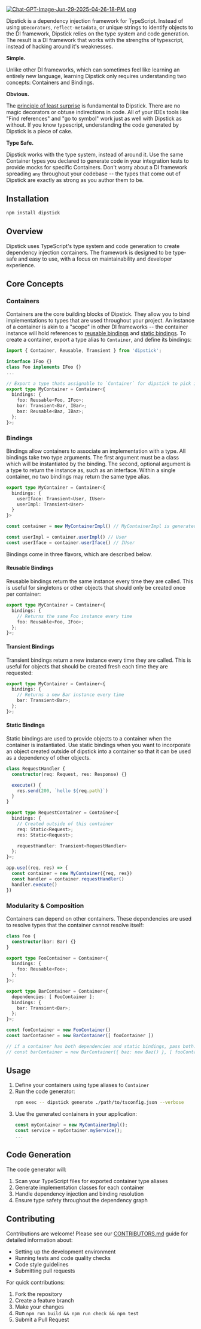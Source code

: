
[![Chat-GPT-Image-Jun-29-2025-04-26-18-PM.png](https://i.postimg.cc/3xP7tyxd/Chat-GPT-Image-Jun-29-2025-04-26-18-PM.png)](https://postimg.cc/Sn7wsx8h)

Dipstick is a dependency injection framework for TypeScript. Instead of using `@Decorators`, `reflect-metadata`, or unique strings to identify objects to the DI framework, Dipstick relies on the type system and code generation.
The result is a DI framework that works with the strengths of typescript, instead of hacking around it's weaknesses.

**Simple.**

Unlike other DI frameworks, which can sometimes feel like learning an entirely new language, learning Dipstick only requires understanding two concepts: Containers and Bindings.

**Obvious.**

The [principle of least surprise](https://en.wikipedia.org/wiki/Principle_of_least_astonishment) is fundamental to Dipstick. There are no magic decorators or obtuse indirections in code. All of your IDEs tools like "Find references" and "go to symbol" work just as well with Dipstick as without. If you know typescript, understanding the code generated by Dipstick is a piece of cake. 

**Type Safe.**

Dipstick works with the type system, instead of around it. Use the same Container types you declared to generate code in your integration tests to provide mocks for specific Containers. Don't worry about a DI framework spreading `any` throughout your codebase -- the types that come out of Dipstick are exactly as strong as you author them to be.

## Installation

```bash
npm install dipstick
```

## Overview

Dipstick uses TypeScript's type system and code generation to create dependency injection containers. The framework is designed to be type-safe and easy to use, with a focus on maintainability and developer experience.

## Core Concepts

### Containers

Containers are the core building blocks of Dipstick. They allow you to bind implementations to types that are used throughout your project. An instance of a container is akin to a "scope" in other DI frameworks -- the container instance will hold references to [reusable bindings](https://github.com/mako-taco/dipstick/edit/main/README.md#reusable-bindings) and [static bindings](https://github.com/mako-taco/dipstick/edit/main/README.md#static-bindings). To create a container, export a type alias to `Container`, and define its bindings:

```typescript
import { Container, Reusable, Transient } from 'dipstick';

interface IFoo {}
class Foo implements IFoo {}
...

// Export a type thats assignable to `Container` for dipstick to pick it up during code generation
export type MyContainer = Container<{
  bindings: {
    foo: Reusable<Foo, IFoo>;
    bar: Transient<Bar, IBar>;
    baz: Reusable<Baz, IBaz>;
  };
}>;
```

### Bindings

Bindings allow containers to associate an implementation with a type. All bindings take two type arguments. The first argument must be a class which will be instantiated by the binding. The second, optional argument is a type to return the instance as, such as an interface. Within a single container, no two bindings may return the same type alias.

```typescript
export type MyContainer = Container<{
  bindings: {
    userIface: Transient<User, IUser>
    userImpl: Transient<User>
  }
}>
```

```typescript
const container = new MyContainerImpl() // MyContainerImpl is generated code

const userImpl = container.userImpl() // User
const userIface = container.userIface() // IUser
```

Bindings come in three flavors, which are described below.

#### Reusable Bindings

Reusable bindings return the same instance every time they are called. This is useful for singletons or other objects that should only be created once per container:

```typescript
export type MyContainer = Container<{
  bindings: {
    // Returns the same Foo instance every time
    foo: Reusable<Foo, IFoo>;
  };
}>;
```

#### Transient Bindings

Transient bindings return a new instance every time they are called. This is useful for objects that should be created fresh each time they are requested:

```typescript
export type MyContainer = Container<{
  bindings: {
    // Returns a new Bar instance every time
    bar: Transient<Bar>;
  };
}>;
```

#### Static Bindings

Static bindings are used to provide objects to a container when the container is instantiated. Use static bindings when you want to incorporate an object created outside of dipstick into a container so that it can be used as a dependency of other objects.

```typescript
class RequestHandler {
  constructor(req: Request, res: Response) {}

  execute() {
    res.send(200, `hello ${req.path}`)
  }
}

export type RequestContainer = Container<{
  bindings: {
    // Created outside of this container
    req: Static<Request>;
    res: Static<Request>;

    requestHandler: Transient<RequestHandler>
  };
}>;

app.use((req, res) => {
  const container = new MyContainer({req, res})
  const handler = container.requestHandler()
  handler.execute()
})
```

### Modularity & Composition

Containers can depend on other containers. These dependencies are used to resolve types that the container cannot resolve itself:

```typescript
class Foo {
  constructor(bar: Bar) {}
}

export type FooContainer = Container<{
  bindings: {
    foo: Reusable<Foo>;
  };
}>;

export type BarContainer = Container<{
  dependencies: [ FooContainer ];
  bindings: {
    bar: Transient<Bar>;
  };
}>;

const fooContainer = new FooContainer()
const barContainer = new BarContainer([ fooContainer ])

// if a container has both dependencies and static bindings, pass both:
// const barContainer = new BarContainer({ baz: new Baz() }, [ fooContainer ])
```

## Usage

1. Define your containers using type aliases to `Container`
2. Run the code generator:
   ```bash
   npm exec -- dipstick generate ./path/to/tsconfig.json --verbose
   ```
3. Use the generated containers in your application:
   ```typescript
   const myContainer = new MyContainerImpl();
   const service = myContainer.myService();
   ...
   ```

## Code Generation

The code generator will:

1. Scan your TypeScript files for exported container type aliases
2. Generate implementation classes for each container
3. Handle dependency injection and binding resolution
4. Ensure type safety throughout the dependency graph

## Contributing

Contributions are welcome! Please see our [CONTRIBUTORS.md](./CONTRIBUTORS.md) guide for detailed information about:

- Setting up the development environment
- Running tests and code quality checks
- Code style guidelines
- Submitting pull requests

For quick contributions:

1. Fork the repository
2. Create a feature branch
3. Make your changes
4. Run `npm run build && npm run check && npm test`
5. Submit a Pull Request

